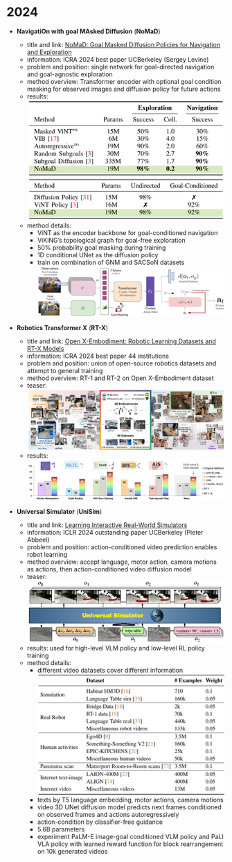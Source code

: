 # 2024
* **NavigatiOn with goal MAsked Diffusion** (**NoMaD**)
  * title and link: [NoMaD: Goal Masked Diffusion Policies for Navigation and Exploration](https://arxiv.org/abs/2310.07896)
  * information: ICRA 2024 best paper UCBerkeley (Sergey Levine)
  * problem and position: single network for goal-directed navigation and goal-agnostic exploration
  * method overview: Transformer encoder with optional goal condition masking for observed images and diffusion policy for future actions
  * results: 
    ![NoMaD_result1](assets/2024/NoMaD_result1.png)
    ![NoMaD_result2](assets/2024/NoMaD_result2.png)
  * method details: 
    * ViNT as the encoder backbone for goal-conditioned navigation
    * ViKiNG’s topological graph for goal-free exploration
    * 50% probability goal masking during training
    * 1D conditional UNet as the diffusion policy
    * train on combination of GNM and SACSoN datasets
    ![NoMaD_method](assets/2024/NoMaD_method.png)

* **Robotics Transformer X** (**RT-X**)
  * title and link: [Open X-Embodiment: Robotic Learning Datasets and RT-X Models](https://arxiv.org/abs/2310.08864)
  * information: ICRA 2024 best paper 44 institutions
  * problem and position: union of open-source robotics datasets and attempt to general training
  * method overview: RT-1 and RT-2 on Open X-Embodiment dataset
  * teaser: 
    ![RT-X_teaser](assets/2024/RT-X_teaser.png)
  * results: 
    ![RT-X_result](assets/2024/RT-X_result.png)

* **Universal Simulator** (**UniSim**)
  * title and link: [Learning Interactive Real-World Simulators](https://arxiv.org/abs/2310.06114)
  * information: ICLR 2024 outstanding paper UCBerkeley (Pieter Abbeel)
  * problem and position: action-conditioned video prediction enables robot learning
  * method overview: accept language, motor action, camera motions as actions, then action-conditioned video diffusion model
  * teaser: 
    ![UniSim_teaser](assets/2024/UniSim_teaser.png)
  * results: used for high-level VLM policy and low-level RL policy training
  * method details: 
    * different video datasets cover different information
      ![UniSim_method](assets/2024/UniSim_method.png)
    * texts by T5 language embedding, motor actions, camera motions
    * video 3D UNet diffusion model predicts next frames conditioned on observed frames and actions autoregressively
    * action-condition by classifier-free guidance
    * 5.6B parameters
    * experiment PaLM-E image-goal conditioned VLM policy and PaLI VLA policy with learned reward function for block rearrangement on 10k generated videos
